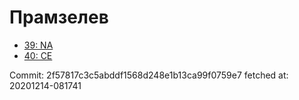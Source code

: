 # Прамзелев
- [39: NA](39.md)
- [40: CE](40.md)

Commit: 2f57817c3c5abddf1568d248e1b13ca99f0759e7
 fetched at: 20201214-081741
